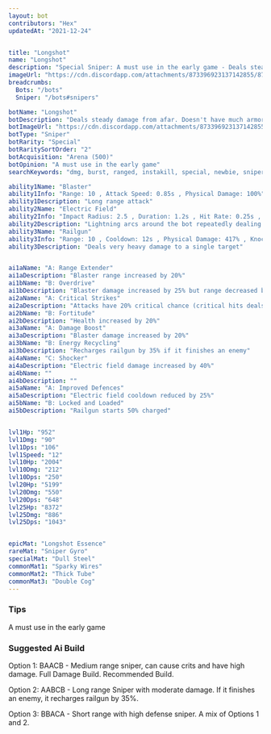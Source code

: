 ```yaml
---
layout: bot
contributors: "Hex"
updatedAt: "2021-12-24"


title: "Longshot"
name: "Longshot"
description: "Special Sniper: A must use in the early game - Deals steady damage from afar. Doesn't have much armor, but can electrocute nearby attackers to keep them at bay."
imageUrl: "https://cdn.discordapp.com/attachments/873396923137142855/873397383575240734/longshot.png"
breadcrumbs:
  Bots: "/bots"
  Sniper: "/bots#snipers"

botName: "Longshot"
botDescription: "Deals steady damage from afar. Doesn't have much armor, but can electrocute nearby attackers to keep them at bay."
botImageUrl: "https://cdn.discordapp.com/attachments/873396923137142855/873397383575240734/longshot.png"
botType: "Sniper"
botRarity: "Special"
botRaritySortOrder: "2"
botAcquisition: "Arena (500)"
botOpinion: "A must use in the early game"
searchKeywords: "dmg, burst, ranged, instakill, special, newbie, sniper, longshot, shooter"

ability1Name: "Blaster"
ability1Info: "Range: 10 , Attack Speed: 0.85s , Physical Damage: 100%"
ability1Description: "Long range attack"
ability2Name: "Electric Field"
ability2Info: "Impact Radius: 2.5 , Duration: 1.2s , Hit Rate: 0.25s , Cooldown: 8s , Energy Damage: 28%"
ability2Description: "Lightning arcs around the bot repeatedly dealing damage to nearby bots"
ability3Name: "Railgun"
ability3Info: "Range: 10 , Cooldown: 12s , Physical Damage: 417% , Knockback: Small"
ability3Description: "Deals very heavy damage to a single target"


ai1aName: "A: Range Extender"
ai1aDescription: "Blaster range increased by 20%"
ai1bName: "B: Overdrive"
ai1bDescription: "Blaster damage increased by 25% but range decreased by 20%"
ai2aName: "A: Critical Strikes"
ai2aDescription: "Attacks have 20% critical chance (critical hits deals double damage)"
ai2bName: "B: Fortitude"
ai2bDescription: "Health increased by 20%"
ai3aName: "A: Damage Boost"
ai3aDescription: "Blaster damage increased by 20%"
ai3bName: "B: Energy Recycling"
ai3bDescription: "Recharges railgun by 35% if it finishes an enemy"
ai4aName: "C: Shocker"
ai4aDescription: "Electric field damage increased by 40%"
ai4bName: ""
ai4bDescription: ""
ai5aName: "A: Improved Defences"
ai5aDescription: "Electric field cooldown reduced by 25%"
ai5bName: "B: Locked and Loaded"
ai5bDescription: "Railgun starts 50% charged"


lvl1Hp: "952"
lvl1Dmg: "90"
lvl1Dps: "106"
lvl1Speed: "12"
lvl10Hp: "2004"
lvl10Dmg: "212"
lvl10Dps: "250"
lvl20Hp: "5199"
lvl20Dmg: "550"
lvl20Dps: "648"
lvl25Hp: "8372"
lvl25Dmg: "886"
lvl25Dps: "1043"


epicMat: "Longshot Essence"
rareMat: "Sniper Gyro"
specialMat: "Dull Steel"
commonMat1: "Sparky Wires"
commonMat2: "Thick Tube"
commonMat3: "Double Cog"
---
```


### Tips
A must use in the early game

### Suggested Ai Build
Option 1: BAACB - Medium range sniper, can cause crits and have high damage. Full Damage Build. Recommended Build.

Option 2: AABCB - Long range Sniper with moderate damage. If it finishes an enemy, it recharges railgun by 35%.

Option 3: BBACA - Short range with high defense sniper. A mix of Options 1 and 2.
